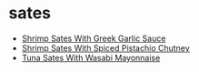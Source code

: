# sates

 * [Shrimp Sates With Greek Garlic Sauce](../../index/s/shrimp-sates-with-greek-garlic-sauce-12416.json)
 * [Shrimp Sates With Spiced Pistachio Chutney](../../index/s/shrimp-sates-with-spiced-pistachio-chutney-103368.json)
 * [Tuna Sates With Wasabi Mayonnaise](../../index/t/tuna-sates-with-wasabi-mayonnaise-12417.json)
